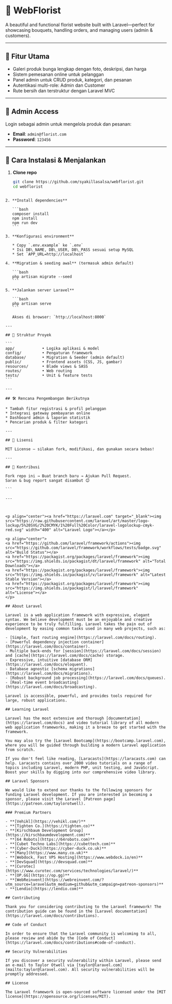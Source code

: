 
# 🌸 WebFlorist

A beautiful and functional florist website built with Laravel—perfect for showcasing bouquets, handling orders, and managing users (admin & customers).

---

## 🎯 Fitur Utama

- Galeri produk bunga lengkap dengan foto, deskripsi, dan harga  
- Sistem pemesanan online untuk pelanggan  
- Panel admin untuk CRUD produk, kategori, dan pesanan  
- Autentikasi multi-role: Admin dan Customer  
- Rute bersih dan terstruktur dengan Laravel MVC

---

## 🔐 Admin Access

Login sebagai admin untuk mengelola produk dan pesanan:

- **Email**: `admin@florist.com`  
- **Password**: `123456`

---

## 🚀 Cara Instalasi & Menjalankan

1. **Clone repo**  
   ```bash
   git clone https://github.com/syakillasalsa/webflorist.git
   cd webflorist
````

2. **Install dependencies**

   ```bash
   composer install
   npm install
   npm run dev
   ```

3. **Konfigurasi environment**

   * Copy `.env.example` ke `.env`
   * Isi DB\_NAME, DB\_USER, DB\_PASS sesuai setup MySQL
   * Set `APP_URL=http://localhost`

4. **Migration & seeding awal** (termasuk admin default)

   ```bash
   php artisan migrate --seed
   ```

5. **Jalankan server Laravel**

   ```bash
   php artisan serve
   ```

   Akses di browser: `http://localhost:8000`

---

## 🧩 Struktur Proyek

```
app/            • Logika aplikasi & model  
config/         • Pengaturan framework  
database/       • Migration & Seeder (admin default)  
public/         • Frontend assets (CSS, JS, gambar)  
resources/      • Blade views & SASS  
routes/         • Web routing  
tests/          • Unit & feature tests  
```

---

## 🛠 Rencana Pengembangan Berikutnya

* Tambah fitur registrasi & profil pelanggan
* Integrasi gateway pembayaran online
* Dashboard admin & laporan statistik
* Pencarian produk & filter kategori

---

## 📜 Lisensi

MIT License — silakan fork, modifikasi, dan gunakan secara bebas!

---

## 🤝 Kontribusi

Fork repo ini → Buat branch baru → Ajukan Pull Request.
Saran & bug report sangat disambut 😊

```

---



<p align="center"><a href="https://laravel.com" target="_blank"><img src="https://raw.githubusercontent.com/laravel/art/master/logo-lockup/5%20SVG/2%20CMYK/1%20Full%20Color/laravel-logolockup-cmyk-red.svg" width="400" alt="Laravel Logo"></a></p>

<p align="center">
<a href="https://github.com/laravel/framework/actions"><img src="https://github.com/laravel/framework/workflows/tests/badge.svg" alt="Build Status"></a>
<a href="https://packagist.org/packages/laravel/framework"><img src="https://img.shields.io/packagist/dt/laravel/framework" alt="Total Downloads"></a>
<a href="https://packagist.org/packages/laravel/framework"><img src="https://img.shields.io/packagist/v/laravel/framework" alt="Latest Stable Version"></a>
<a href="https://packagist.org/packages/laravel/framework"><img src="https://img.shields.io/packagist/l/laravel/framework" alt="License"></a>
</p>

## About Laravel

Laravel is a web application framework with expressive, elegant syntax. We believe development must be an enjoyable and creative experience to be truly fulfilling. Laravel takes the pain out of development by easing common tasks used in many web projects, such as:

- [Simple, fast routing engine](https://laravel.com/docs/routing).
- [Powerful dependency injection container](https://laravel.com/docs/container).
- Multiple back-ends for [session](https://laravel.com/docs/session) and [cache](https://laravel.com/docs/cache) storage.
- Expressive, intuitive [database ORM](https://laravel.com/docs/eloquent).
- Database agnostic [schema migrations](https://laravel.com/docs/migrations).
- [Robust background job processing](https://laravel.com/docs/queues).
- [Real-time event broadcasting](https://laravel.com/docs/broadcasting).

Laravel is accessible, powerful, and provides tools required for large, robust applications.

## Learning Laravel

Laravel has the most extensive and thorough [documentation](https://laravel.com/docs) and video tutorial library of all modern web application frameworks, making it a breeze to get started with the framework.

You may also try the [Laravel Bootcamp](https://bootcamp.laravel.com), where you will be guided through building a modern Laravel application from scratch.

If you don't feel like reading, [Laracasts](https://laracasts.com) can help. Laracasts contains over 2000 video tutorials on a range of topics including Laravel, modern PHP, unit testing, and JavaScript. Boost your skills by digging into our comprehensive video library.

## Laravel Sponsors

We would like to extend our thanks to the following sponsors for funding Laravel development. If you are interested in becoming a sponsor, please visit the Laravel [Patreon page](https://patreon.com/taylorotwell).

### Premium Partners

- **[Vehikl](https://vehikl.com/)**
- **[Tighten Co.](https://tighten.co)**
- **[Kirschbaum Development Group](https://kirschbaumdevelopment.com)**
- **[64 Robots](https://64robots.com)**
- **[Cubet Techno Labs](https://cubettech.com)**
- **[Cyber-Duck](https://cyber-duck.co.uk)**
- **[Many](https://www.many.co.uk)**
- **[Webdock, Fast VPS Hosting](https://www.webdock.io/en)**
- **[DevSquad](https://devsquad.com)**
- **[Curotec](https://www.curotec.com/services/technologies/laravel/)**
- **[OP.GG](https://op.gg)**
- **[WebReinvent](https://webreinvent.com/?utm_source=laravel&utm_medium=github&utm_campaign=patreon-sponsors)**
- **[Lendio](https://lendio.com)**

## Contributing

Thank you for considering contributing to the Laravel framework! The contribution guide can be found in the [Laravel documentation](https://laravel.com/docs/contributions).

## Code of Conduct

In order to ensure that the Laravel community is welcoming to all, please review and abide by the [Code of Conduct](https://laravel.com/docs/contributions#code-of-conduct).

## Security Vulnerabilities

If you discover a security vulnerability within Laravel, please send an e-mail to Taylor Otwell via [taylor@laravel.com](mailto:taylor@laravel.com). All security vulnerabilities will be promptly addressed.

## License

The Laravel framework is open-sourced software licensed under the [MIT license](https://opensource.org/licenses/MIT).

